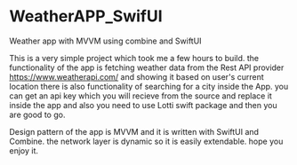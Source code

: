 # WeatherAPP_SwifUI
Weather app with MVVM using combine and SwiftUI


This is a very simple project which took me a few hours to build. the functionality of the app is fetching weather data from the Rest API provider https://www.weatherapi.com/ and showing it based on user's current location there is also functionality of searching for a city inside the App. you can get an api key which you will recieve from the source and replace it inside the app and also you need to use Lotti swift package and then you are good to go.

Design pattern of the app is MVVM and it is written with SwiftUI and Combine. the network layer is dynamic so it is easily extendable. hope you enjoy it.


